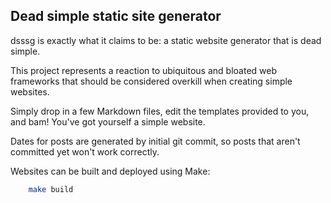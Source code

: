 ## Dead simple static site generator

dsssg is exactly what it claims to be: a static website generator that is dead simple.

This project represents a reaction to ubiquitous and bloated web frameworks that should be considered overkill when creating simple websites.

Simply drop in a few Markdown files, edit the templates provided to you, and bam!
You've got yourself a simple website.

Dates for posts are generated by initial git commit, so posts that aren't committed yet won't work correctly.

Websites can be built and deployed using Make:

``` sh
    make build
```
